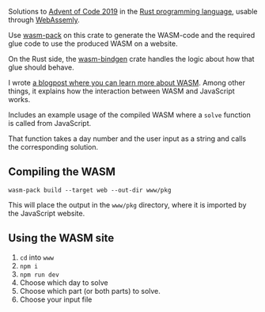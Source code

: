 Solutions to [Advent of Code 2019](https://adventofcode.com/2019) in the [Rust programming language](https://www.rust-lang.org/), usable through [WebAssemly](https://webassembly.org/).

Use [wasm-pack](https://github.com/rustwasm/wasm-pack) on this crate to generate the WASM-code and the required glue code to use the produced WASM on a website.

On the Rust side, the [wasm-bindgen](https://github.com/rustwasm/wasm-bindgen) crate handles the logic about how that glue should behave.

I wrote [a blogpost where you can learn more about WASM](https://nickymeuleman.netlify.app/blog/webassembly). Among other things, it explains how the interaction between WASM and JavaScript works.

Includes an example usage of the compiled WASM where a `solve` function is called from JavaScript.

That function takes a day number and the user input as a string and calls the corresponding solution.

## Compiling the WASM

`wasm-pack build --target web --out-dir www/pkg`

This will place the output in the `www/pkg` directory, where it is imported by the JavaScript website.

## Using the WASM site

1. `cd` into `www`
1. `npm i`
1. `npm run dev`
1. Choose which day to solve
1. Choose which part (or both parts) to solve.
1. Choose your input file